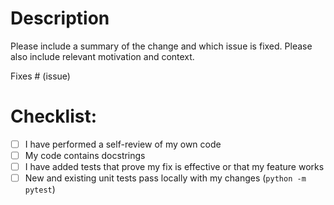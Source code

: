 # Description

Please include a summary of the change and which issue is fixed. Please also include relevant motivation and context.

Fixes # (issue)


# Checklist:

- [ ] I have performed a self-review of my own code
- [ ] My code contains docstrings
- [ ] I have added tests that prove my fix is effective or that my feature works
- [ ] New and existing unit tests pass locally with my changes (`python -m pytest`)
